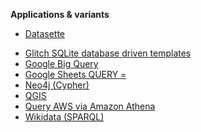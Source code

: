 **Applications & variants**

<!-- - [Carto](https://carto.com) -->
- [Datasette](https://datasette.io/)
<!-- - [Franchise](https://franchise.cloud/app/) -->
- [Glitch SQLite database driven templates](https://glitch.com/@glitch/database-starters)
- [Google Big Query](https://cloud.google.com/bigquery)
- [Google Sheets QUERY =](https://support.google.com/docs/answer/3093343?hl=en-GB)
- [Neo4j (Cypher)](https://neo4j.com/sandbox/)
- [QGIS](https://www.qgis.org/en/site/)
- [Query AWS via Amazon Athena](https://docs.aws.amazon.com/athena/latest/ug/querying-athena-tables.html)
- [Wikidata (SPARQL)](https://query.wikidata.org/)
